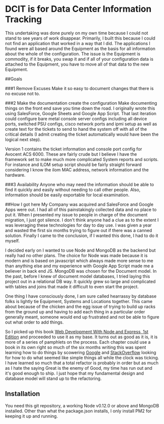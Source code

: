 # DCIT is for Data Center Information Tracking

This undertaking was done purely on my own time because I could not stand to see years of work disappear.
Primarily, I built this because I could not find an application that worked in a way that I did. The applications I found were all based around the Equipment as the basis for all information about the whole of the configuration. The issue is the Equipment is commodity, if it breaks, you swap it and if all of your configuration data is attached to the Equipment, you have to move all of that data to the new Equipment.

##Goals

###1 Remove Excuses
Make it so easy to document changes that there is no excuse not to.

###2 Make the documentation create the configuration
Make documenting things on the front end save you time down the road. 
I originally wrote this using SalesForce, Google Sheets and Google App Script. That last iteration could configure bare metal console server configs including all device ports, switched PSU configs, cisco network ports and ipmi setup as well as create text for the tickets to send to hand the system off with all of the critical details (I admit creating the ticket automatically would have been the logical next step). 

Version 1 contains the ticket information and console port config for Avocent ACS 6000. These are fairly crude but I believe I have the framework set to make much more complicated System reports and scripts. For instance and ILOM setup script should be fairly straight forward considering I know the ilom MAC address, network information and the hardware.

###3 Availability
Anyone who may need the information should be able to find it quickly and easily without needing to call other people. Also, information should be easily exportable for local examination.

##How I got here
My Company was acquired and SalesForce and Google Apps were out. I had all of this painstakingly collected data and no place to put it. When I presented my issue to people in charge of the document migration, I just got silence. I don't think anyone had a clue as to the extent I was leveraging these technologies for day to day use. I was given a year and wasted the first six months trying to figure out if there was a canned solution. Finally I came to the conclusion, if I wanted this done, I had to do it myself.

I decided early on I wanted to use Node and MongoDB as the backend but really had no other plans. The choice for Node was made because it is modern and is based on javascript which always made more sense to me than anything else and my experience with Google App Script made me a believer in back end JS. 
MongoDB was chosen for the Document model. In the past, before I knew of document model databases, I tried laying this project out in a relational DB way. It quickly grew so large and complicated with tables and joins that made it difficult to even start the project. 

One thing I have consciously done, I am sure called hearrassy by database folks is lightly tie Equipment, Systems and Locations together. This came about because of the chicken and the egg issue of trying to build up racks from the ground up and having to add each thing in a particular order generally meant, someone would end up frustrated and not be able to figure out what order to add things.

So I picked up this book [Web Development With Node and Express, 1st Edition](http://shop.oreilly.com/product/0636920032977.do) and proceeded to use it as my base. It turns out as good as it is, it is more of a series of pamphlets on the process. Each chapter could use a book in its own right so much of the six months writing this was spent learning how to do things by scowering [Google](http://google.com) and [StackOverflow](http://stackoverflow.com/) looking for how to do what seemed like simple things all while the clock was ticking. I have learned so much that a total refactor is probably in order but as much as I hate the saying Great is the enemy of Good, my time has run out and it's good enough to ship. I just hope that my fundamental design and database model will stand up to the refactoring. 

## Installation

You need this git repository, a working Node v0.12.0 or above and MongoDB installed. Other than what the package.json installs, I only install PM2 for keeping it up and running. 